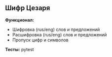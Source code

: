 ## Шифр Цезаря

**Функционал:**

- Шифровка (rus/eng) слов и предложений
- Расшифровка (rus/eng) слов и предложений
- Пропуск цифр и символов

**Тесты:** pytest